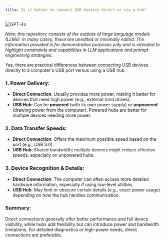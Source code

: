 ```yaml
---
title: Is it better to connect USB devices direct or via a hub?
---
```

![GPT-4o](https://img.shields.io/badge/GPT--4o-3333FF?style=for-the-badge&logo=openai&logoColor=white)



*Note: this repository consists of the outputs of large language models (LLMs). In many cases, these are unedited or minimally edited. The information provided is for demonstrative purposes only and is intended to highlight constraints and capabilities in LLM applications and prompt engineering strategies.*


Yes, there are practical differences between connecting USB devices directly to a computer's USB port versus using a USB hub:

### 1. **Power Delivery**:
   - **Direct Connection**: Usually provides more power, making it better for devices that need high power (e.g., external hard drives).
   - **USB Hub**: Can be **powered** (with its own power supply) or **unpowered** (drawing power from the computer). Powered hubs are better for multiple devices needing more power.

### 2. **Data Transfer Speeds**:
   - **Direct Connection**: Offers the maximum possible speed based on the port (e.g., USB 3.0).
   - **USB Hub**: Shared bandwidth; multiple devices might reduce effective speeds, especially on unpowered hubs.

### 3. **Device Recognition & Details**:
   - **Direct Connection**: The computer can often access more detailed hardware information, especially if using low-level utilities.
   - **USB Hub**: May limit or obscure certain details (e.g., exact power usage) depending on how the hub handles communication.

### Summary:
Direct connections generally offer better performance and full device visibility, while hubs add flexibility but can introduce power and bandwidth limitations. For detailed diagnostics or high-power needs, direct connections are preferable.